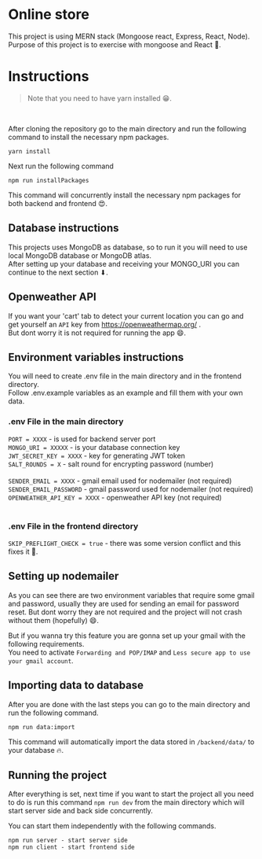 # Online store

This project is using MERN stack (Mongoose react, Express, React, Node).<br/>
Purpose of this project is to exercise with mongoose and React 🧾.

# Instructions

> Note that you need to have yarn installed 😁.
<br/>

After cloning the repository go to the main directory and run the following command to install the necessary npm packages.

```
yarn install
```

Next run the following command 

```
npm run installPackages
```

This command will concurrently install the necessary npm packages for both backend and frontend 😍.

## Database instructions

This projects uses MongoDB as database, so to run it you will need to use local MongoDB database or MongoDB atlas. <br/>
After setting up your database and receiving your MONGO_URI you can continue to the next section ⬇. 

## Openweather API

If you want your 'cart' tab to detect your current location you can go and get yourself an ``API`` key from https://openweathermap.org/ . <br/>
But dont worry it is not required for running the app 😄.

## Environment variables instructions

You will need to create .env file in the main directory and in the frontend directory. <br/>
Follow .env.example variables as an example and fill them with your own data. <br/>


### .env File in the main directory 

``PORT = XXXX`` - is used for backend server port <br/>
``MONGO_URI = XXXXX`` - is your database connection key <br/>
``JWT_SECRET_KEY = XXXX`` - key for generating JWT token <br/>
``SALT_ROUNDS = X`` - salt round for encrypting password (number) <br/>
<br/>
``SENDER_EMAIL = XXXX`` - gmail email used for nodemailer (not required) <br/>
``SENDER_EMAIL_PASSWORD`` - gmail password used for nodemailer (not required) <br/>
``OPENWEATHER_API_KEY = XXXX`` - openweather API key (not required) <br/><br/>


### .env File in the frontend directory

``SKIP_PREFLIGHT_CHECK = true`` - there was some version conflict and this fixes it 🤞.

## Setting up nodemailer

As you can see there are two environment variables that require some gmail and password, usually they are used for sending an email for password reset. But dont worry they are not required and the project will not crash without them (hopefully) 😄. <br/>

But if you wanna try this feature you are gonna set up your gmail with the following requirements. <br/>
You need to activate ``Forwarding and POP/IMAP`` and ``Less secure app to use your gmail account``. <br/>

## Importing data to database

After you are done with the last steps you can go to the main directory and run the following command.

```
npm run data:import
```

This command will automatically import the data stored in ``/backend/data/`` to your database 🔥.

## Running the project

After everything is set, next time if you want to start the project all you need to do is run this command `npm run dev` 
from the main directory which will start server side and back side concurrently.

You can start them independently with the following commands.

```
npm run server - start server side
npm run client - start frontend side
```
